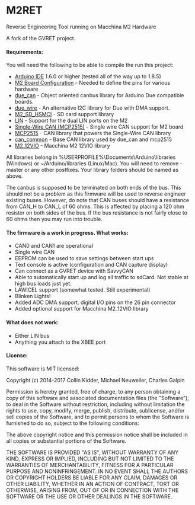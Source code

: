 M2RET
=======

Reverse Engineering Tool running on Macchina M2 Hardware

A fork of the GVRET project.

#### Requirements:

You will need the following to be able to compile the run this project:

- [Arduino IDE](https://www.arduino.cc/en/Main/Software) 1.6.0 or higher (tested all of the way up to 1.8.5)
- [M2 Board Configuration](https://github.com/macchina/arduino-boards-sam) - Needed to define the pins for various hardware
- [due_can](https://github.com/collin80/due_can) - Object oriented canbus library for Arduino Due compatible boards.
- [due_wire](https://github.com/collin80/due_wire) - An alternative I2C library for Due with DMA support.
- [M2_SD_HSMCI](https://github.com/macchina/M2_SD_HSMCI) - SD card support library
- [LIN](https://github.com/macchina/LIN) - Support for the dual LIN ports on the M2
- [Single-Wire CAN (MCP2515)](https://github.com/macchina/Single-Wire-CAN-mcp2515) - Single wire CAN support for M2 board
- [MCP2515](https://github.com/collin80/mcp2515) - CAN library that powers the Single-Wire CAN library
- [can_common](https://github.com/collin80/can_common) - Base CAN library used by due_can and mcp2515
- [M2_12VIO](https://github.com/TDoust/M2_12VIO) - Macchina M2 12VIO library

All libraries belong in %USERPROFILE%\Documents\Arduino\libraries (Windows) or ~/Arduino/libraries (Linux/Mac).
You will need to remove -master or any other postfixes. Your library folders should be named as above.

The canbus is supposed to be terminated on both ends of the bus. This should not be a problem as this firmware will be used to reverse engineer existing buses. However, do note that CAN buses should have a resistance from CAN_H to CAN_L of 60 ohms. This is affected by placing a 120 ohm resistor on both sides of the bus. If the bus resistance is not fairly close to 60 ohms then you may run into trouble.  

#### The firmware is a work in progress. What works:
- CAN0 and CAN1 are operational
- Single wire CAN
- EEPROM can be used to save settings between start ups
- Text console is active (configuration and CAN capture display)
- Can connect as a GVRET device with SavvyCAN
- Able to automatically start up and log all traffic to sdCard. Not stable at high bus loads just yet.
- LAWICEL support (somewhat tested. Still experimental)
- Blinken Lights!
- Added ADC DMA support. digital I/O pins on the 26 pin connector
- Added optional support for Macchina M2_12VIO library


#### What does not work:
- Either LIN bus
- Anything you attach to the XBEE port

#### License:

This software is MIT licensed:

Copyright (c) 2014-2017 Collin Kidder, Michael Neuweiler, Charles Galpin

Permission is hereby granted, free of charge, to any person obtaining
a copy of this software and associated documentation files (the
"Software"), to deal in the Software without restriction, including
without limitation the rights to use, copy, modify, merge, publish,
distribute, sublicense, and/or sell copies of the Software, and to
permit persons to whom the Software is furnished to do so, subject to
the following conditions:

The above copyright notice and this permission notice shall be included
in all copies or substantial portions of the Software.

THE SOFTWARE IS PROVIDED "AS IS", WITHOUT WARRANTY OF ANY KIND,
EXPRESS OR IMPLIED, INCLUDING BUT NOT LIMITED TO THE WARRANTIES OF
MERCHANTABILITY, FITNESS FOR A PARTICULAR PURPOSE AND NONINFRINGEMENT.
IN NO EVENT SHALL THE AUTHORS OR COPYRIGHT HOLDERS BE LIABLE FOR ANY
CLAIM, DAMAGES OR OTHER LIABILITY, WHETHER IN AN ACTION OF CONTRACT,
TORT OR OTHERWISE, ARISING FROM, OUT OF OR IN CONNECTION WITH THE
SOFTWARE OR THE USE OR OTHER DEALINGS IN THE SOFTWARE.


